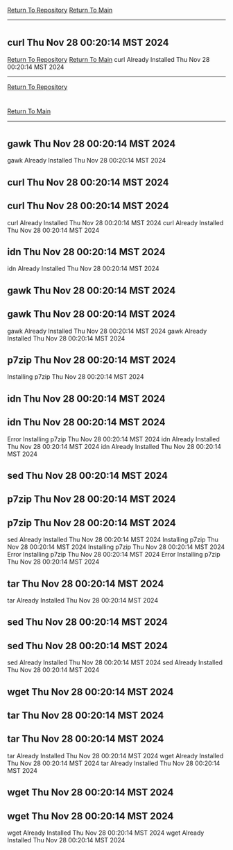 [Return To Repository](https://github.com/DigitalWarrior/piholeparser/)
[Return To Main](https://github.com/DigitalWarrior/piholeparser/blob/master/RecentRunLogs/Mainlog.md)
____________________________________
# 
## curl Thu Nov 28 00:20:14 MST 2024
[Return To Repository](https://github.com/DigitalWarrior/piholeparser/)
[Return To Main](https://github.com/DigitalWarrior/piholeparser/blob/master/RecentRunLogs/Mainlog.md)
curl Already Installed Thu Nov 28 00:20:14 MST 2024
____________________________________
[Return To Repository](https://github.com/DigitalWarrior/piholeparser/)
# 
[Return To Main](https://github.com/DigitalWarrior/piholeparser/blob/master/RecentRunLogs/Mainlog.md)
____________________________________
# 
## gawk Thu Nov 28 00:20:14 MST 2024
gawk Already Installed Thu Nov 28 00:20:14 MST 2024
## curl Thu Nov 28 00:20:14 MST 2024
## curl Thu Nov 28 00:20:14 MST 2024
curl Already Installed Thu Nov 28 00:20:14 MST 2024
curl Already Installed Thu Nov 28 00:20:14 MST 2024
## idn Thu Nov 28 00:20:14 MST 2024
idn Already Installed Thu Nov 28 00:20:14 MST 2024
## gawk Thu Nov 28 00:20:14 MST 2024
## gawk Thu Nov 28 00:20:14 MST 2024
gawk Already Installed Thu Nov 28 00:20:14 MST 2024
gawk Already Installed Thu Nov 28 00:20:14 MST 2024
## p7zip Thu Nov 28 00:20:14 MST 2024
Installing p7zip Thu Nov 28 00:20:14 MST 2024
## idn Thu Nov 28 00:20:14 MST 2024
## idn Thu Nov 28 00:20:14 MST 2024
Error Installing p7zip Thu Nov 28 00:20:14 MST 2024
idn Already Installed Thu Nov 28 00:20:14 MST 2024
idn Already Installed Thu Nov 28 00:20:14 MST 2024
## sed Thu Nov 28 00:20:14 MST 2024
## p7zip Thu Nov 28 00:20:14 MST 2024
## p7zip Thu Nov 28 00:20:14 MST 2024
sed Already Installed Thu Nov 28 00:20:14 MST 2024
Installing p7zip Thu Nov 28 00:20:14 MST 2024
Installing p7zip Thu Nov 28 00:20:14 MST 2024
Error Installing p7zip Thu Nov 28 00:20:14 MST 2024
Error Installing p7zip Thu Nov 28 00:20:14 MST 2024
## tar Thu Nov 28 00:20:14 MST 2024
tar Already Installed Thu Nov 28 00:20:14 MST 2024
## sed Thu Nov 28 00:20:14 MST 2024
## sed Thu Nov 28 00:20:14 MST 2024
sed Already Installed Thu Nov 28 00:20:14 MST 2024
sed Already Installed Thu Nov 28 00:20:14 MST 2024
## wget Thu Nov 28 00:20:14 MST 2024
## tar Thu Nov 28 00:20:14 MST 2024
## tar Thu Nov 28 00:20:14 MST 2024
tar Already Installed Thu Nov 28 00:20:14 MST 2024
wget Already Installed Thu Nov 28 00:20:14 MST 2024
tar Already Installed Thu Nov 28 00:20:14 MST 2024
## wget Thu Nov 28 00:20:14 MST 2024
## wget Thu Nov 28 00:20:14 MST 2024
wget Already Installed Thu Nov 28 00:20:14 MST 2024
wget Already Installed Thu Nov 28 00:20:14 MST 2024
